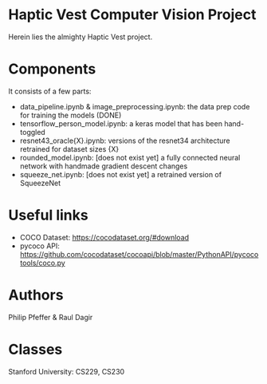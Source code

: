 # Haptic Vest Computer Vision Project
Herein lies the almighty Haptic Vest project.

# Components
It consists of a few parts:
 - data_pipeline.ipynb & image_preprocessing.ipynb: the data prep code for training the models (DONE)
 - tensorflow_person_model.ipynb: a keras model that has been hand-toggled
 - resnet43_oracle{X}.ipynb: versions of the resnet34 architecture retrained for dataset sizes {X}
 - rounded_model.ipynb: [does not exist yet] a fully connected neural network with handmade gradient descent changes
 - squeeze_net.ipynb: [does not exist yet] a retrained version of SqueezeNet

# Useful links
- COCO Dataset: https://cocodataset.org/#download
- pycoco API: https://github.com/cocodataset/cocoapi/blob/master/PythonAPI/pycocotools/coco.py

# Authors
Philip Pfeffer & Raul Dagir

# Classes
Stanford University: CS229, CS230
